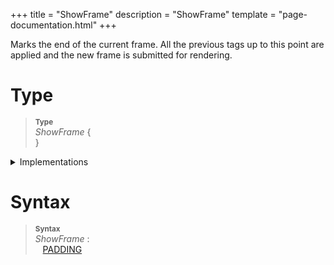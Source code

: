 +++
title = "ShowFrame"
description = "ShowFrame"
template = "page-documentation.html"
+++

Marks the end of the current frame. All the previous tags up to this point are
applied and the new frame is submitted for rendering.

# Type

> **<sup>Type</sup>**\
> _ShowFrame_ {\
> }

<details>
<summary>
Implementations
</summary>

- [Rust](https://docs.rs/swf-types/0.10.0/swf_types/tags/struct.ShowFrame.html)
- [TypeScript](https://github.com/open-flash/swf-types/blob/master/ts/src/lib/tags/show-frame.ts)

</details>

# Syntax

> **<sup>Syntax</sup>**\
> _ShowFrame_ :\
> &nbsp;&nbsp; [PADDING]


[LE_UINT32]: @/documentation/swf/primitives.md#le-uint32
[PADDING]: @/documentation/swf/primitives.md#padding
